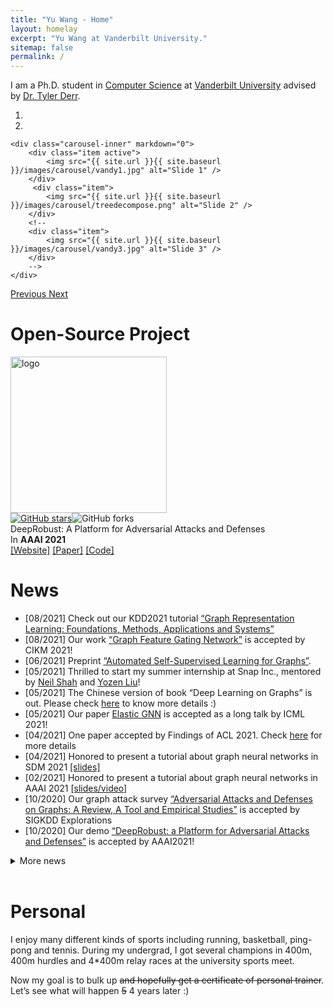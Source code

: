 ```yaml
---
title: "Yu Wang - Home"
layout: homelay
excerpt: "Yu Wang at Vanderbilt University."
sitemap: false
permalink: /
---
```



I am a Ph.D. student in [Computer Science](https://engineering.vanderbilt.edu/eecs/) at [Vanderbilt University](https://vanderbilt.edu) advised by [Dr. Tyler Derr](https://www.cse.msu.edu/~derrtyle/).


<div markdown="0" id="carousel" class="carousel slide" data-ride="carousel" data-interval="8000" data-pause="hover" >
    <!-- Menu -->
    <ol class="carousel-indicators">
        <li data-target="#carousel" data-slide-to="0" class="active"></li>
        <li data-target="#carousel" data-slide-to="1"></li>
        <!-- <li data-target="#carousel" data-slide-to="2"></li> -->
    </ol>
    <!-- Items (and how to comment) -->
    
    <div class="carousel-inner" markdown="0">
        <div class="item active">
            <img src="{{ site.url }}{{ site.baseurl }}/images/carousel/vandy1.jpg" alt="Slide 1" />
        </div>
         <div class="item">
            <img src="{{ site.url }}{{ site.baseurl }}/images/carousel/treedecompose.png" alt="Slide 2" />
        </div>
        <!-- 
        <div class="item">
            <img src="{{ site.url }}{{ site.baseurl }}/images/carousel/vandy3.jpg" alt="Slide 3" />
        </div>
        -->
    </div>
    
  <a class="left carousel-control" href="#carousel" role="button" data-slide="prev">
    <span class="glyphicon glyphicon-chevron-left" aria-hidden="true"></span>
    <span class="sr-only">Previous</span>
  </a>
  <a class="right carousel-control" href="#carousel" role="button" data-slide="next">
    <span class="glyphicon glyphicon-chevron-right" aria-hidden="true"></span>
    <span class="sr-only">Next</span>
  </a>
</div>

<h1 id="open-source-project">Open-Source Project</h1>
<!--
![alt text](https://raw.githubusercontent.com/DSE-MSU/DeepRobust/master/Deeprobust.png)
-->
<p><img alt="logo" src="https://raw.githubusercontent.com/DSE-MSU/DeepRobust/master/adversary_examples/Deeprobust.png" width="250"/><br/>
<a href="https://github.com/DSE-MSU/DeepRobust/stargazers"><img alt="GitHub stars" src="https://img.shields.io/github/stars/DSE-MSU/DeepRobust"/></a><img alt="GitHub forks" src="https://img.shields.io/github/forks/DSE-MSU/DeepRobust"/><br/>
DeepRobust: A Platform for Adversarial Attacks and Defenses <br/>
In <strong>AAAI 2021</strong> <br/>
<a href="https://deeprobust.readthedocs.io/en/latest/">[Website]</a> <a href="https://arxiv.org/abs/2003.00653">[Paper]</a> <a href="https://github.com/DSE-MSU/DeepRobust">[Code]</a> <br/></p>
<h1 id="news">News</h1>
<ul>
<li>[08/2021] Check out our KDD2021 tutorial <a href="https://kdd2021graph.github.io/">“Graph Representation Learning: Foundations, Methods, Applications and Systems”</a></li>
<li>[08/2021] Our work <a href="https://arxiv.org/abs/2105.04493">“Graph Feature Gating Network”</a> is accepted by CIKM 2021!</li>
<li>[06/2021] Preprint <a href="https://arxiv.org/abs/2106.05470">“Automated Self-Supervised Learning for Graphs”</a>.</li>
<li>[05/2021] Thrilled to start my summer internship at Snap Inc., mentored by <a href="http://nshah.net/">Neil Shah</a> and <a href="https://research.snap.com/team/yozen-liu/">Yozen Liu</a>!</li>
<li>[05/2021] The Chinese version of book “Deep Learning on Graphs” is out. Please check <a href="https://item.jd.com/13221338.html">here</a> to know more details :)</li>
<li>[05/2021] Our paper <a href="http://proceedings.mlr.press/v139/liu21k/liu21k.pdf">Elastic GNN</a> is accepted as a long talk by ICML 2021!</li>
<li>[04/2021] One paper accepted by Findings of ACL 2021. Check <a href="https://arxiv.org/abs/2105.02778">here</a> for more details</li>
<li>[04/2021] Honored to present a tutorial about graph neural networks in SDM 2021 <a href="http://cse.msu.edu/~wangy206/tutorials/sdm2021/">[slides]</a></li>
<li>[02/2021] Honored to present a tutorial about graph neural networks in AAAI 2021 <a href="http://cse.msu.edu/~mayao4/tutorials/aaai2021/">[slides/video]</a></li>
<li>[10/2020] Our graph attack survey <a href="https://www.kdd.org/exploration_files/6._CR._31._Adversarial_Attacks_and_Defenses_on_Graphs-2.pdf">“Adversarial Attacks and Defenses on Graphs: A Review, A Tool and Empirical Studies”</a> is accepted by SIGKDD Explorations</li>
<li>[10/2020] Our demo <a href="https://ojs.aaai.org/index.php/AAAI/article/view/18017">“DeepRobust: a Platform for Adversarial Attacks and Defenses”</a> is accepted by AAAI2021!</li>
</ul>
<details>
<summary>More news</summary>
<ul>
<li>[10/2020] Our paper <a href="https://arxiv.org/abs/2011.09643">“Node Similarity Preserving Graph Convolutional Networks”</a> is accepted by WSDM2021</li>
<li>[08/2020] Our new book about <a href="http://cse.msu.edu/~mayao4/dlg_book/index.html">“Deep Learning on Graphs”</a> is coming out soon!</li>
<li>[06/2020] Preprint <a href="https://arxiv.org/abs/2006.10141">“Self-supervised Learning on Graphs: Deep Insights and New Direction”</a></li>
<li>[05/2020] Our paper <a href="https://arxiv.org/abs/2005.10203">“Graph Structure Learning for Robust Graph Neural Networks”</a> is accepted by KDD2020</li>
<li>[05/2020] Our tutorial <a href="https://sites.google.com/view/kdd-2020-attack-and-defense">“Adversarial Attacks and Defenses: Frontiers, Advances and Practice”</a> is accepted by KDD2020</li>
<li>[05/2020] Preprint <a href="https://arxiv.org/abs/2005.06149">“DeepRobust: A PyTorch Library for Adversarial Attacks and Defenses”</a></li>
<li>[03/2020] Preprint <a href="https://arxiv.org/abs/2003.00653">“Adversarial Attacks and Defenses on Graphs: A Review and Empirical Study”</a></li>
<li>[02/2020] Check our repository <a href="https://github.com/DSE-MSU/DeepRobust">DeepRobust</a> here, which is a pytorch library for adversarial attacks and defenses on images and graphs</li>
<li>[02/2020] Honored to present our tutorial in AAAI 2020 <a href="http://cse.msu.edu/~mayao4/tutorials/aaai2020/">[website]</a></li>
<li>[09/2019] Our tutorial  “Graph Neural Networks: Models and Applications” is accepted by AAAI2020</li>
<li>[08/2019] Start my Ph.D. life at Michigan State University!</li>
<li>[07/2019] Graduate from Zhejiang University with the awards of Outstanding Graduate of ZJU and Zhejiang Province, China</li>
</ul>
</details><br/>
<h1 id="personal">Personal</h1>
<p>I enjoy many different kinds of sports including running, basketball, ping-pong and tennis. During my undergrad, I got several champions in 400m, 400m hurdles and 4*400m relay races at the university sports meet.</p>
<p>Now my goal is to bulk up <del>and hopefully get a certificate of personal trainer</del>. Let’s see what will happen <del>5</del> 4 years later :)</p>







